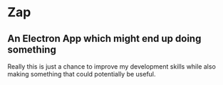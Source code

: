 # Zap

## An Electron App which might end up doing something

Really this is just a chance to improve my development skills while also making something that could potentially be useful.
